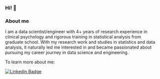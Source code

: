 ### Hi! 👋‍

### About me 
I am a data scientist/engineer with 4+ years of research experience in clinical psychology 
and rigorous training in statistical analysis from graduate school.
With my research work and studies in statistics and data analysis, 
it naturally led me interested in and became passionated 
about pursuing my career journey in data science and engineering. 

To learn more about me:

[![Linkedin Badge](https://img.shields.io/badge/LinkedIn-0077B5?style=for-the-badge&logo=linkedin&logoColor=white&link=https://www.linkedin.com/in/hyewonjng/)](https://www.linkedin.com/in/hyewonjng/)


